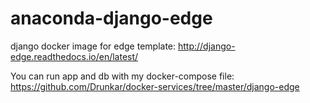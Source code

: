 # anaconda-django-edge

django docker image for edge template: http://django-edge.readthedocs.io/en/latest/

You can run app and db with my docker-compose file: https://github.com/Drunkar/docker-services/tree/master/django-edge
